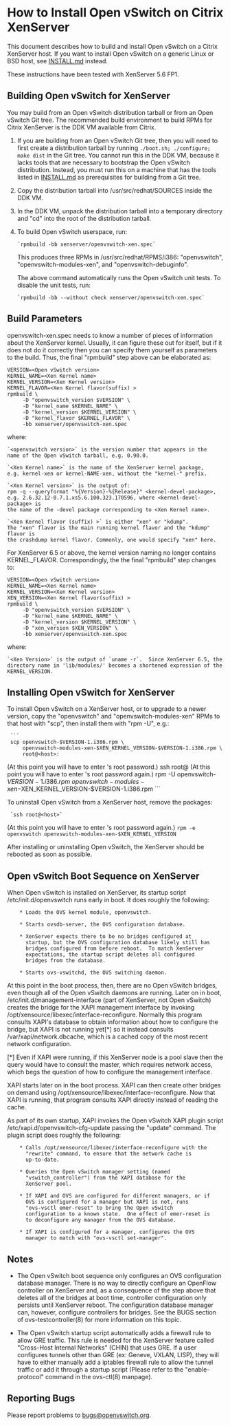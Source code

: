 How to Install Open vSwitch on Citrix XenServer
===============================================

This document describes how to build and install Open vSwitch on a
Citrix XenServer host.  If you want to install Open vSwitch on a
generic Linux or BSD host, see [INSTALL.md] instead.

These instructions have been tested with XenServer 5.6 FP1.

Building Open vSwitch for XenServer
-----------------------------------

You may build from an Open vSwitch distribution tarball or from an
Open vSwitch Git tree.  The recommended build environment to build
RPMs for Citrix XenServer is the DDK VM available from Citrix.

1. If you are building from an Open vSwitch Git tree, then you will
   need to first create a distribution tarball by running `./boot.sh;
   ./configure; make dist` in the Git tree.  You cannot run this in
   the DDK VM, because it lacks tools that are necessary to bootstrap
   the Open vSwitch distribution.  Instead, you must run this on a
   machine that has the tools listed in [INSTALL.md] as prerequisites
   for building from a Git tree.

2. Copy the distribution tarball into /usr/src/redhat/SOURCES inside
   the DDK VM.

3. In the DDK VM, unpack the distribution tarball into a temporary
   directory and "cd" into the root of the distribution tarball.

4. To build Open vSwitch userspace, run:

       `rpmbuild -bb xenserver/openvswitch-xen.spec`

   This produces three RPMs in /usr/src/redhat/RPMS/i386:
   "openvswitch", "openvswitch-modules-xen", and
   "openvswitch-debuginfo".

   The above command automatically runs the Open vSwitch unit tests.
   To disable the unit tests, run:

       `rpmbuild -bb --without check xenserver/openvswitch-xen.spec`

Build Parameters
----------------

openvswitch-xen.spec needs to know a number of pieces of information
about the XenServer kernel.  Usually, it can figure these out for
itself, but if it does not do it correctly then you can specify them
yourself as parameters to the build.  Thus, the final "rpmbuild" step
above can be elaborated as:

   ```
   VERSION=<Open vSwitch version>
   KERNEL_NAME=<Xen Kernel name>
   KERNEL_VERSION=<Xen Kernel version>
   KERNEL_FLAVOR=<Xen Kernel flavor(suffix) >
   rpmbuild \
        -D "openvswitch_version $VERSION" \
        -D "kernel_name $KERNEL_NAME" \
        -D "kernel_version $KERNEL_VERSION" \
        -D "kernel_flavor $KERNEL_FLAVOR" \
        -bb xenserver/openvswitch-xen.spec
   ```

where:

    `<openvswitch version>` is the version number that appears in the
    name of the Open vSwitch tarball, e.g. 0.90.0.

    `<Xen Kernel name>` is the name of the XenServer kernel package,
    e.g. kernel-xen or kernel-NAME-xen, without the "kernel-" prefix.

    `<Xen Kernel version>` is the output of:
    rpm -q --queryformat "%{Version}-%{Release}" <kernel-devel-package>,
    e.g. 2.6.32.12-0.7.1.xs5.6.100.323.170596, where <kernel-devel-package> is
    the name of the -devel package corresponding to <Xen Kernel name>.

    `<Xen Kernel flavor (suffix) >` is either "xen" or "kdump".
    The "xen" flavor is the main running kernel flavor and the "kdump" flavor is
    the crashdump kernel flavor. Commonly, one would specify "xen" here.

For XenServer 6.5 or above, the kernel version naming no longer contains
KERNEL_FLAVOR.  Correspondingly, the the final "rpmbuild" step changes to:

   ```
   VERSION=<Open vSwitch version>
   KERNEL_NAME=<Xen Kernel name>
   KERNEL_VERSION=<Xen Kernel version>
   XEN_VERSION=<Xen Kernel flavor(suffix) >
   rpmbuild \
        -D "openvswitch_version $VERSION" \
        -D "kernel_name $KERNEL_NAME" \
        -D "kernel_version $KERNEL_VERSION" \
        -D "xen_version $XEN_VERSION" \
        -bb xenserver/openvswitch-xen.spec
   ```

where:

    `<Xen Version>` is the output of `uname -r`.  Since XenServer 6.5, the
    directory name in 'lib/modules/' becomes a shortened expression of the
    KERNEL_VERSION.

Installing Open vSwitch for XenServer
-------------------------------------

To install Open vSwitch on a XenServer host, or to upgrade to a newer version,
copy the "openvswitch" and "openvswitch-modules-xen" RPMs to that host with
"scp", then install them with "rpm -U", e.g.:

     ```
     scp openvswitch-$VERSION-1.i386.rpm \
         openvswitch-modules-xen-$XEN_KERNEL_VERSION-$VERSION-1.i386.rpm \
         root@<host>:
(At this point you will have to enter <host>'s root password.)
     ssh root@<host>
(At this point you will have to enter <host>'s root password again.)
     rpm -U openvswitch-$VERSION-1.i386.rpm \
         openvswitch-modules-xen-$XEN_KERNEL_VERSION-$VERSION-1.i386.rpm
     ```

To uninstall Open vSwitch from a XenServer host, remove the packages:

     `ssh root@<host>`
(At this point you will have to enter <host>'s root password again.)
     `rpm -e openvswitch openvswitch-modules-xen-$XEN_KERNEL_VERSION`

After installing or uninstalling Open vSwitch, the XenServer should be
rebooted as soon as possible.

Open vSwitch Boot Sequence on XenServer
---------------------------------------

When Open vSwitch is installed on XenServer, its startup script
/etc/init.d/openvswitch runs early in boot.  It does roughly the
following:

        * Loads the OVS kernel module, openvswitch.

        * Starts ovsdb-server, the OVS configuration database.

        * XenServer expects there to be no bridges configured at
          startup, but the OVS configuration database likely still has
          bridges configured from before reboot.  To match XenServer
          expectations, the startup script deletes all configured
          bridges from the database.

        * Starts ovs-vswitchd, the OVS switching daemon.

At this point in the boot process, then, there are no Open vSwitch
bridges, even though all of the Open vSwitch daemons are running.
Later on in boot, /etc/init.d/management-interface (part of XenServer,
not Open vSwitch) creates the bridge for the XAPI management interface
by invoking /opt/xensource/libexec/interface-reconfigure.  Normally
this program consults XAPI's database to obtain information about how
to configure the bridge, but XAPI is not running yet[*] so it instead
consults /var/xapi/network.dbcache, which is a cached copy of the most
recent network configuration.

[*] Even if XAPI were running, if this XenServer node is a pool slave
    then the query would have to consult the master, which requires
    network access, which begs the question of how to configure the
    management interface.

XAPI starts later on in the boot process.  XAPI can then create other
bridges on demand using /opt/xensource/libexec/interface-reconfigure.
Now that XAPI is running, that program consults XAPI directly instead
of reading the cache.

As part of its own startup, XAPI invokes the Open vSwitch XAPI plugin
script /etc/xapi.d/openvswitch-cfg-update passing the "update"
command.  The plugin script does roughly the following:

        * Calls /opt/xensource/libexec/interface-reconfigure with the
          "rewrite" command, to ensure that the network cache is
          up-to-date.

        * Queries the Open vSwitch manager setting (named
          "vswitch_controller") from the XAPI database for the
          XenServer pool.

        * If XAPI and OVS are configured for different managers, or if
          OVS is configured for a manager but XAPI is not, runs
          "ovs-vsctl emer-reset" to bring the Open vSwitch
          configuration to a known state.  One effect of emer-reset is
          to deconfigure any manager from the OVS database.

        * If XAPI is configured for a manager, configures the OVS
          manager to match with "ovs-vsctl set-manager".

Notes
-----

* The Open vSwitch boot sequence only configures an OVS configuration
database manager.  There is no way to directly configure an OpenFlow
controller on XenServer and, as a consequence of the step above that
deletes all of the bridges at boot time, controller configuration only
persists until XenServer reboot.  The configuration database manager
can, however, configure controllers for bridges.  See the BUGS section
of ovs-testcontroller(8) for more information on this topic.

* The Open vSwitch startup script automatically adds a firewall rule
to allow GRE traffic. This rule is needed for the XenServer feature
called "Cross-Host Internal Networks" (CHIN) that uses GRE. If a user
configures tunnels other than GRE (ex: Geneve, VXLAN, LISP), they will have
to either manually add a iptables firewall rule to allow the tunnel traffic
or add it through a startup script (Please refer to the "enable-protocol"
command in the ovs-ctl(8) manpage).

Reporting Bugs
--------------

Please report problems to bugs@openvswitch.org.

[INSTALL.md]:INSTALL.md
